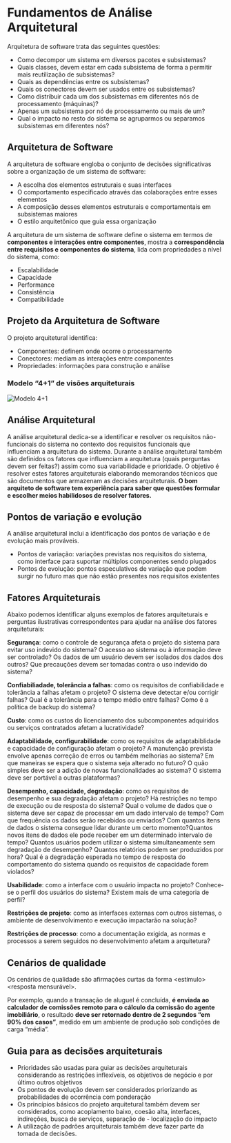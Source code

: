 # Fundamentos de Análise Arquitetural

Arquitetura de software trata das seguintes questões:

- Como decompor um sistema em diversos pacotes e subsistemas?
- Quais classes, devem estar em cada subsistema de forma a permitir mais reutilização de subsistemas? 
- Quais as dependências entre os subsistemas?
- Quais os conectores devem ser usados entre os subsistemas?
- Como distribuir cada um dos subsistemas em diferentes nós de processamento (máquinas)?
- Apenas um subsistema por nó de processamento ou mais de um? 
- Qual o impacto no resto do sistema se agruparmos ou separamos subsistemas em diferentes nós?

## Arquitetura de Software

A arquitetura de software engloba o conjunto de decisões significativas sobre a organização de um sistema de software:

- A escolha dos elementos estruturais e suas interfaces
- O comportamento especificado através das colaborações entre esses elementos
- A composição desses elementos estruturais e comportamentais em subsistemas maiores
- O estilo arquitetônico que guia essa organização

A arquitetura de um sistema de software define o sistema em termos de **componentes e interações entre componentes**, mostra a **correspondência entre requisitos e componentes do sistema**, lida com propriedades a nível do sistema, como:

- Escalabilidade
- Capacidade
- Performance
- Consistência
- Compatibilidade

## Projeto da Arquitetura de Software

O projeto arquitetural identifica:

- Componentes: definem onde ocorre o processamento
- Conectores: mediam as interações entre componentes
- Propriedades: informações para construção e análise

### Modelo “4+1” de visões arquiteturais

![Modelo 4+1](../../assets/Análise%20Arquitetural%2004%20-%20Projeto%20(design)%20de%20Software%20(2020).png)

## Análise Arquitetural

A análise arquitetural dedica-se a identificar e resolver os requisitos não-funcionais do sistema no contexto dos requisitos funcionais que influenciam a arquitetura do sistema. Durante a análise arquitetural também são definidos os fatores que influenciam a arquitetura (quais perguntas devem ser feitas?) assim como sua variabilidade e prioridade. O objetivo é resolver estes fatores arquiteturais elaborando memorandos técnicos que são documentos que armazenam as decisões arquiteturais. **O bom arquiteto de software  tem experiência para saber que questões formular e escolher meios habilidosos de resolver fatores.**

## Pontos de variação e evolução

A análise arquitetural inclui a identificação dos pontos de variação e de evolução mais prováveis.

- Pontos de variação: variações previstas nos requisitos do sistema, como interface para suportar múltiplos componentes sendo plugados
- Pontos de evolução: pontos especulativos de variação que podem surgir no futuro mas que não estão presentes nos requisitos existentes

## Fatores Arquiteturais

Abaixo podemos identificar alguns exemplos de fatores arquiteturais e perguntas ilustrativas correspondentes para ajudar na análise dos fatores arquiteturais: 

**Segurança**: como o controle de segurança afeta o projeto do sistema para evitar uso indevido do sistema? O acesso ao sistema ou à informação deve ser controlado? Os dados de um usuário devem ser isolados dos dados dos outros? Que precauções devem ser tomadas contra o uso indevido do sistema?

**Confiabiliadade, tolerância a falhas**: como os requisitos de confiabilidade e tolerância a falhas afetam o projeto? O sistema deve detectar e/ou corrigir falhas? Qual é a tolerância para o tempo médio entre falhas? Como é a política de backup do sistema?

**Custo**: como os custos do licenciamento dos subcomponentes adquiridos ou serviços contratados afetam a lucratividade?
    
**Adaptabilidade, configurabilidade**: como os requisitos de adaptabiblidade e capacidade de configuração afetam o projeto? A manutenção prevista envolve apenas correção de erros ou também melhorias ao sistema? Em que maneiras se espera que o sistema seja alterado no futuro? O quão simples deve ser a adição de novas funcionalidades ao sistema? O sistema deve ser portável a outras plataformas?
    
**Desempenho, capacidade, degradação**: como os requisitos de desempenho e sua degradação afetam o projeto? Há restrições no tempo de execução ou de resposta do sistema? Qual o volume de dados que o sistema deve ser capaz de processar em um dado intervalo de tempo? Com que frequência os dados serão recebidos ou enviados? Com quantos itens de dados o sistema consegue lidar durante um certo momento?Quantos novos itens de dados ele pode receber em um determinado intervalo de tempo? Quantos usuários podem utilizar o sistema simultaneamente sem degradação de desempenho? Quantos relatórios podem ser produzidos por hora? Qual é a degradação esperada no tempo de resposta do comportamento do sistema quando os requisitos de capacidade forem violados?
    
**Usabilidade**: como a interface com o usuário impacta no projeto? Conhece-se o perfil dos usuários do sistema? Existem mais de uma categoria de perfil?
    
**Restrições de projeto**: como as interfaces externas com outros sistemas, o ambiente de desenvolvimento e execução impactarão na solução?
    
**Restrições de processo**: como a documentação exigida, as normas e processos a serem seguidos no desenvolvimento afetam a arquitetura?

## Cenários de qualidade

Os cenários de qualidade são afirmações curtas da forma <estímulo> <resposta mensurável>.

Por exemplo, quando a transação de aluguel é concluída, **é enviada ao calculador de comissões remoto para o cálculo da comissão do agente imobiliário**, o resultado **deve ser retornado dentro de 2 segundos “em 90% dos casos”**, medido em um ambiente de produção sob condições de carga “média”. 

## Guia para as decisões arquiteturais

- Prioridades são usadas para guiar as decisões arquiteturais considerando as restrições inflexíveis, os objetivos de negócio e por último outros objetivos 
- Os pontos de evolução devem ser considerados priorizando as probabilidades de ocorrência com ponderação
- Os princípios básicos do projeto arquitetural também devem ser considerados, como acoplamento baixo, coesão alta, interfaces, indireções, busca de serviços, separação de - localização do impacto
- A utilização de padrões arquiteturais também deve fazer parte da tomada de decisões.



